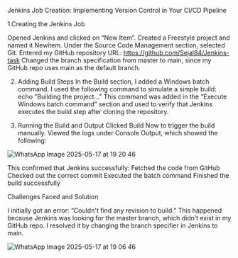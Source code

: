 Jenkins Job Creation: Implementing Version Control in Your CI/CD Pipeline

1.Creating the Jenkins Job

Opened Jenkins and clicked on “New Item”. Created a Freestyle project and named it Newitem. Under the Source Code Management section, selected Git. Entered my GitHub repository URL: https://github.com/Sejal84/Jenkins-task Changed the branch specification from master to main, since my GitHub repo uses main as the default branch.

2. Adding Build Steps
In the Build section, I added a Windows batch command. I used the following command to simulate a simple build: echo "Building the project..." This command was added in the “Execute Windows batch command” section and used to verify that Jenkins executes the build step after cloning the repository.

3. Running the Build and Output
Clicked Build Now to trigger the build manually. Viewed the logs under Console Output, which showed the following:

![WhatsApp Image 2025-05-17 at 19 20 46](https://github.com/user-attachments/assets/abd74e84-5627-497d-92bf-e66caf209649)


This confirmed that Jenkins successfully: Fetched the code from GitHub Checked out the correct commit Executed the batch command Finished the build successfully

Challenges Faced and Solution

I initially got an error: “Couldn't find any revision to build.” This happened because Jenkins was looking for the master branch, which didn’t exist in my GitHub repo. I resolved it by changing the branch specifier in Jenkins to main.

![WhatsApp Image 2025-05-17 at 19 06 46](https://github.com/user-attachments/assets/45049faa-b791-43d0-905b-f4520f0a33a6)
